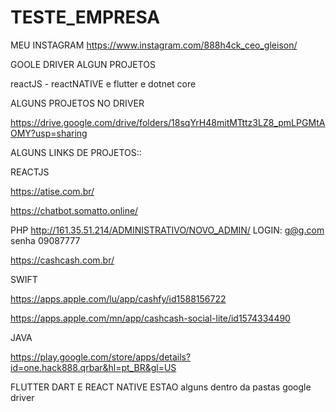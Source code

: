 # TESTE_EMPRESA

MEU INSTAGRAM https://www.instagram.com/888h4ck_ceo_gleison/

GOOLE DRIVER  ALGUN PROJETOS  

reactJS - reactNATIVE e flutter e dotnet core

ALGUNS PROJETOS NO DRIVER

https://drive.google.com/drive/folders/18sqYrH48mitMTttz3LZ8_pmLPGMtAOMY?usp=sharing


ALGUNS LINKS DE PROJETOS:: 

REACTJS

https://atise.com.br/

https://chatbot.somatto.online/


PHP
http://161.35.51.214/ADMINISTRATIVO/NOVO_ADMIN/    LOGIN: g@g.com  senha 09087777

https://cashcash.com.br/

SWIFT

https://apps.apple.com/lu/app/cashfy/id1588156722

https://apps.apple.com/mn/app/cashcash-social-lite/id1574334490

JAVA

https://play.google.com/store/apps/details?id=one.hack888.qrbar&hl=pt_BR&gl=US

FLUTTER DART E REACT NATIVE ESTAO alguns dentro da pastas google driver
